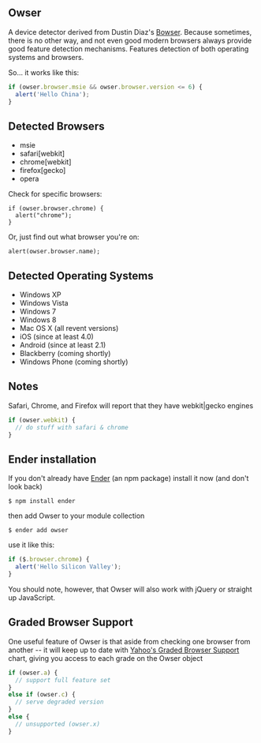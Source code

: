 Owser
------
A device detector derived from Dustin Diaz's [Bowser](https://www.github.coim/ded/bowser). Because sometimes, there is no other way, and not even good modern browsers always provide good feature detection mechanisms.  Features detection of both operating systems and browsers.

So... it works like this:

``` js
if (owser.browser.msie && owser.browser.version <= 6) {
  alert('Hello China');
}
```

Detected Browsers
-----

  * msie
  * safari[webkit]
  * chrome[webkit]
  * firefox[gecko]
  * opera

Check for specific browsers:
```
if (owser.browser.chrome) {
  alert("chrome");
}
```

Or, just find out what browser you're on:
```
alert(owser.browser.name);
```


Detected Operating Systems
----

  * Windows XP
  * Windows Vista
  * Windows 7
  * Windows 8
  * Mac OS X (all revent versions)
  * iOS (since at least 4.0)
  * Android (since at least 2.1)
  * Blackberry (coming shortly)
  * Windows Phone (coming shortly)

Notes
----
Safari, Chrome, and Firefox will report that they have webkit|gecko engines

``` js
if (owser.webkit) {
  // do stuff with safari & chrome
}
```

Ender installation
-----
If you don't already have [Ender](http://ender.no.de) (an npm package) install it now (and don't look back)

    $ npm install ender

then add Owser to your module collection

    $ ender add owser

use it like this:

``` js
if ($.browser.chrome) {
  alert('Hello Silicon Valley');
}
```

You should note, however, that Owser will also work with jQuery or straight up JavaScript.

Graded Browser Support
---------
One useful feature of Owser is that aside from checking one browser from another -- it will keep up to date with [Yahoo's Graded Browser Support](http://developer.yahoo.com/yui/articles/gbs/) chart, giving you access to each grade on the Owser object

``` js
if (owser.a) {
  // support full feature set
}
else if (owser.c) {
  // serve degraded version
}
else {
  // unsupported (owser.x)
}